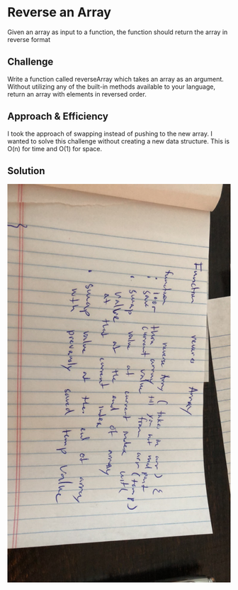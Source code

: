 # Reverse an Array
Given an array as input to a function, the function should return the array in reverse format

## Challenge
Write a function called reverseArray which takes an array as an argument. Without utilizing any of the built-in methods available to your language, return an array with elements in reversed order.


## Approach & Efficiency
<!-- What approach did you take? Why? What is the Big O space/time for this approach? -->
I took the approach of swapping instead of pushing to the new array. I wanted to solve this challenge without creating a new data structure. This is O(n) for time and O(1) for space.

## Solution
<!-- Embedded whiteboard image -->
![reverse-array](assets/reverseArray.jpg)